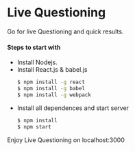 # Live Questioning


Go for live Questioning and quick results.

#### Steps to start with
  - Install Nodejs.
  - Install React.js & babel.js
    ```sh
    $ npm install -g react
    $ npm install -g babel
    $ npm install -g webpack
    ```
  - Install all dependences and start server
    ```sh
    $ npm install
    $ npm start
    ```

Enjoy Live Questioning on localhost:3000
